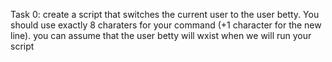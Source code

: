 Task 0:
 create a script that switches the current user to the user betty.
 You should use exactly 8 charaters for your command (+1 character for the new line). 
you can assume that the user betty will wxist when we will run your script
